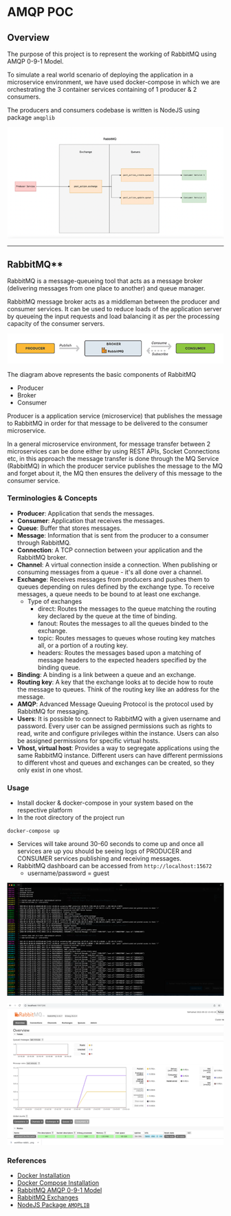 # AMQP POC

## Overview

The purpose of this project is to represent the working of RabbitMQ using AMQP 0-9-1 Model. 

To simulate a real world scenario of deploying the application in a microservice environment, we have used docker-compose in which we are orchestrating the 3 container services containing of 1 producer & 2 consumers.

The producers and consumers codebase is written is NodeJS using package `amqplib` 

![image example-workflow](./rabbitmq/diagram.png)

---

## RabbitMQ**


RabbitMQ is a message-queueing tool that acts as a message broker (delivering messages from one place to another) and queue manager.

RabbitMQ message broker acts as a middleman between the producer and consumer services. It can be used to reduce loads of the application server by queueing the input requests and load balancing it as per the processing capacity of the consumer servers. 

![image workflow-rabbitmq](./rabbitmq/workflow-rabbitmq.png)

The diagram above represents the basic components of RabbitMQ

- Producer
- Broker
- Consumer

Producer is a application service (microservice) that publishes the message to RabbitMQ in order for that message to be delivered to the consumer microservice.

In a general microservice environment, for message transfer between 2 microservices can be done either by using REST APIs, Socket Connections etc, in this approach the message transfer is done through the MQ Service (RabbitMQ) in which the producer service publishes the message to the MQ and forget about it, the MQ then ensures the delivery of this message to the consumer service.

### Terminologies & Concepts

- **Producer**: Application that sends the messages.
- **Consumer**: Application that receives the messages.
- **Queue**: Buffer that stores messages.
- **Message**: Information that is sent from the producer to a consumer through RabbitMQ.
- **Connection**: A TCP connection between your application and the RabbitMQ broker.
- **Channel**: A virtual connection inside a connection. When publishing or consuming messages from a queue - it's all done over a channel.
- **Exchange**: Receives messages from producers and pushes them to queues depending on rules defined by the exchange type. To receive messages, a queue needs to be bound to at least one exchange.
    - Type of exchanges
        - direct: Routes the messages to the queue matching the routing key declared by the queue at the time of binding.
        - fanout: Routes the messages to all the queues binded to the exchange.
        - topic: Routes messages to queues whose routing key matches all, or a portion of a routing key.
        - headers: Routes the messages based upon a matching of message headers to the expected headers specified by the binding queue.
- **Binding**: A binding is a link between a queue and an exchange.
- **Routing key**: A key that the exchange looks at to decide how to route the message to queues. Think of the routing key like an address for the message.
- **AMQP**: Advanced Message Queuing Protocol is the protocol used by RabbitMQ for messaging.
- **Users**: It is possible to connect to RabbitMQ with a given username and password. Every user can be assigned permissions such as rights to read, write and configure privileges within the instance. Users can also be assigned permissions for specific virtual hosts.
- **Vhost, virtual host**: Provides a way to segregate applications using the same RabbitMQ instance. Different users can have different permissions to different vhost and queues and exchanges can be created, so they only exist in one vhost.

### Usage

- Install docker & docker-compose in your system based on the respective platform
- In the root directory of the project run

```
docker-compose up
```

- Services will take around 30-60 seconds to come up and once all services are up you should be seeing logs of PRODUCER and CONSUMER services publishing and receiving messages.
- RabbitMQ dashboard can be accessed from `http://localhost:15672` 
    - username/password = guest

![image output](./rabbitmq/output.png)

![image rabbitmq-dashboard](./rabbitmq/rabbitmq-dashboard.png)

### References

- [Docker Installation](https://docs.docker.com/engine/install/)
- [Docker Compose Installation](https://docs.docker.com/compose/install/)
- [RabbitMQ AMQP 0-9-1 Model](https://www.rabbitmq.com/tutorials/amqp-concepts.html)
- [RabbitMQ Exchanges](https://www.rabbitmq.com/tutorials/amqp-concepts.html#exchanges)
- [NodeJS Package `AMQPLIB`](https://www.npmjs.com/package/amqplib)